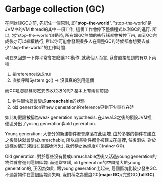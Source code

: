 # Garbage collection \(GC\)

在開始談GC之前, 先記住一個原則, 即"**stop-the-world**". "stop-the-world"是JVM中的VM thread的其中一項工作, 這個工作會停下整個程式以利GC的進行. 所以, 當"stop-the-world"啟動時, 所有跟GC無關的執行緒都會被停下來, 直到GC完成後才可以繼續執行, 所以你可能會發現很多人在調整GC的時候都會想要去減少"stop-the-world"的工作時間.

現在來回想一下你平常會怎麼讓GC動作, 就我個人而言, 我會直接想到的有以下兩種:

1. 把reference設成null
2. 直接呼叫System.gc\(\) -&gt; 沒事真的別用這個

而GC是怎麼樣認定要去收垃圾的呢? 基本上有兩個前提:

1. 物件很快就會變成**unreachable**的狀態
2. old generation對new generation的reference只剩下少量存在時

如此的假設被稱為weak generation hypothesis. 在Java1.3之後的預設JVM裡, 便區分出了young generation與old generation.

Young generation: 大部分的新建物件都會座落在此區塊. 由於多數的物件在建立之後很快就會變成unreachable, 所以這些物件都會被建立在這裡, 然後消失. 對於這樣的情形\(我指在這區塊消失\), 我們稱之為輕度GC\(**minor GC**\).

Old generation: 對於那些沒有變成unreachable然後又活過young generation的物件就會進到這個區塊. 而通常來講, old generation的空間是大於young generation的, 正因為如此, 跟young generation比起來, 這個區塊比較少發生GC. 不過當物件在這個區塊消失時, 我們稱之為重度GC\(**major GC**\)/完整GC\(**full GC**\).

